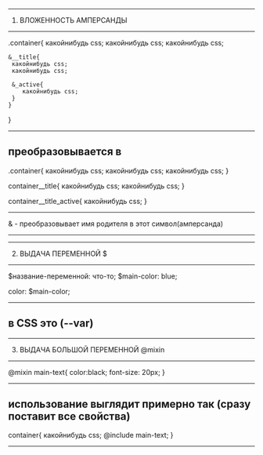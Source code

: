 ---------------------------------------------------------------------------------
1. ВЛОЖЕННОСТЬ АМПЕРСАНДЫ
---------------------------------------------------------------------------------

.container{
    какойнибудь css;
    какойнибудь css;
    какойнибудь css;
    
    &__title{
     какойнибудь css;
     какойнибудь css;

     &_active{
        какойнибудь css;
     }
    }
}

---------------------------------------------------------------------------------
преобразовывается в 
---------------------------------------------------------------------------------

.container{
    какойнибудь css;
    какойнибудь css;
    какойнибудь css;
}

container__title{
    какойнибудь css;
    какойнибудь css;
}

container__title_active{
    какойнибудь css;
}

---------------------------------------------------------------------------------

& - преобразовывает имя родителя в этот символ(амперсанда)

---------------------------------------------------------------------------------




---------------------------------------------------------------------------------
2. ВЫДАЧА ПЕРЕМЕННОЙ $
---------------------------------------------------------------------------------

$название-переменной: что-то;
$main-color: blue;

color: $main-color;

---------------------------------------------------------------------------------
в CSS это (--var) 
---------------------------------------------------------------------------------




---------------------------------------------------------------------------------
3. ВЫДАЧА БОЛЬШОЙ ПЕРЕМЕННОЙ @mixin
---------------------------------------------------------------------------------

@mixin main-text{
    color:black;
    font-size: 20px;
}

---------------------------------------------------------------------------------
использование выглядит примерно так (сразу поставит все свойства)
---------------------------------------------------------------------------------

container{
    какойнибудь css;
    @include main-text;
}

---------------------------------------------------------------------------------